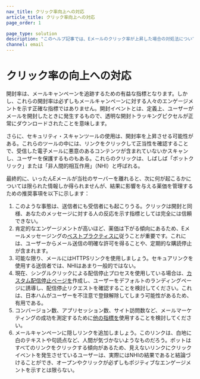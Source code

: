 ```yaml
---
nav_title: クリック率向上への対応
article_title: クリック率向上への対応
page_order: 1

page_type: solution
description: "このヘルプ記事では、Eメールのクリック率が上昇した場合の対処法について説明します。"
channel: email
---
```


# クリック率の向上への対応

開封率は、メールキャンペーンを追跡するための有益な指標となります。しかし、これらの開封率は必ずしもメールキャンペーンに対する人々のエンゲージメントを示す正確な指標ではありません。開封イベントとは、定義上、ユーザーがメールを開封したときに発生するもので、透明な開封トラッキングピクセルが正常にダウンロードされたことを意味します。 

さらに、セキュリティ・スキャンツールの使用は、開封率を上昇させる可能性がある。これらのツールの中には、リンクをクリックして正当性を確認することで、受信した電子メールに悪意のあるコンテンツが含まれていないかスキャンし、ユーザーを保護するものもある。これらのクリックは、しばしば「ボットクリック」または「非人間的相互作用」（NHI）と呼ばれる。 

最終的に、いったんEメールが当社のサーバーを離れると、次に何が起こるかについては限られた情報しか得られませんが、結果に影響を与える薬価を管理するための推奨事項を以下に示します：

1. このような事態は、送信者にも受信者にも起こりうる。クリックは開封と同様、あなたのメッセージに対する人の反応を示す指標としては完全には信頼できない。
2. 肯定的なエンゲージメントが高いほど、薬価は下がる傾向にあるため、Eメールメッセージングの[ベストプラクティスに]({{site.baseurl}}/user_guide/message_building_by_channel/email/best_practices)従うことが重要です。これには、ユーザーからメール送信の明確な許可を得ることや、定期的な購読停止が含まれます。 
3. 可能な限り、メールにはHTTPSリンクを使用しましょう。セキュアリンクを使用する送信者では、NHIはあまり一般的ではない。
4. 現在、シングルクリックによる配信停止プロセスを使用している場合は、[カスタム配信停止ページを]({{site.baseurl}}//user_guide/message_building_by_channel/email/managing_user_subscriptions/#creating-a-custom-unsubscribe-page)作成し、ユーザーをデフォルトのランディングページに誘導し、配信停止リクエストを確認することを検討してください。これは、日本ハムがユーザーを不注意で登録解除してしまう可能性があるため、有用である。
5. コンバージョン数、アプリセッション数、サイト訪問数など、メールマーケティングの成功を測定するために[他の指標を]({{site.baseurl}}/user_guide/message_building_by_channel/email/reporting_and_analytics/email_reporting/#email-performance)使用することを検討してください。
6. メールキャンペーンに隠しリンクを追加しましょう。このリンクは、白地に白のテキストや句読点など、人間が気づかないようなものだろう。ボットはすべてのリンクをクリックする傾向があるため、見えないリンクにクリックイベントを発生させているユーザーは、実際にはNHIの結果であると結論づけることができ、オープンやクリックが必ずしもポジティブなエンゲージメントを示すとは限らない。